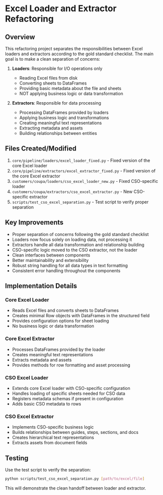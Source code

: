 # Excel Loader and Extractor Refactoring

## Overview

This refactoring project separates the responsibilities between Excel loaders and extractors according to the gold standard checklist. The main goal is to make a clean separation of concerns:

1. **Loaders**: Responsible for I/O operations only
   - Reading Excel files from disk
   - Converting sheets to DataFrames
   - Providing basic metadata about the file and sheets
   - NOT applying business logic or data transformation

2. **Extractors**: Responsible for data processing
   - Processing DataFrames provided by loaders
   - Applying business logic and transformations
   - Creating meaningful text representations
   - Extracting metadata and assets
   - Building relationships between entities

## Files Created/Modified

1. `core/pipeline/loaders/excel_loader_fixed.py` - Fixed version of the core Excel loader
2. `core/pipeline/extractors/excel_extractor_fixed.py` - Fixed version of the core Excel extractor
3. `customers/coupa/loaders/cso_excel_loader_new.py` - Fixed CSO-specific loader
4. `customers/coupa/extractors/cso_excel_extractor.py` - New CSO-specific extractor
5. `scripts/test_cso_excel_separation.py` - Test script to verify proper separation

## Key Improvements

- Proper separation of concerns following the gold standard checklist
- Loaders now focus solely on loading data, not processing it
- Extractors handle all data transformation and relationship building
- CSO-specific logic moved to the CSO extractor, not the loader
- Clean interfaces between components
- Better maintainability and extensibility
- Robust string handling for all data types in text formatting
- Consistent error handling throughout the components

## Implementation Details

### Core Excel Loader
- Reads Excel files and converts sheets to DataFrames
- Creates minimal Row objects with DataFrames in the structured field
- Provides configuration options for sheet loading
- No business logic or data transformation

### Core Excel Extractor
- Processes DataFrames provided by the loader
- Creates meaningful text representations
- Extracts metadata and assets
- Provides methods for row formatting and asset processing

### CSO Excel Loader
- Extends core Excel loader with CSO-specific configuration
- Handles loading of specific sheets needed for CSO data
- Registers metadata schemas if present in configuration
- Adds basic CSO metadata to rows

### CSO Excel Extractor
- Implements CSO-specific business logic
- Builds relationships between guides, steps, sections, and docs
- Creates hierarchical text representations
- Extracts assets from document fields

## Testing

Use the test script to verify the separation:

```bash
python scripts/test_cso_excel_separation.py [path/to/excel/file]
```

This will demonstrate the clean handoff between loader and extractor.
